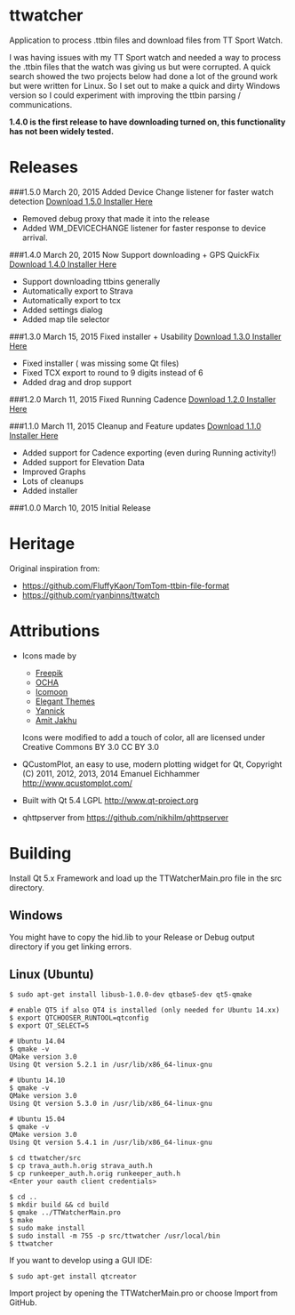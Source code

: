 # ttwatcher

Application to process .ttbin files and download files from TT Sport Watch. 

I was having issues with my TT Sport watch and needed a way to process the .ttbin 
files that the watch was giving us but were corrupted. A quick search showed the 
two projects below had done a lot of the ground work but were written 
for Linux. So I set out to make a quick and dirty Windows version so I could 
experiment with improving the ttbin parsing / communications.

**1.4.0 is the first release to have downloading turned on, this functionality has not been widely tested.**

# Releases

###1.5.0 March 20, 2015 Added Device Change listener for faster watch detection
[Download 1.5.0 Installer Here](https://github.com/altera2015/ttwatcher/releases/download/v1.5.0/TTWatcherSetup_x86_1.5.0.0.exe)
* Removed debug proxy that made it into the release
* Added WM_DEVICECHANGE listener for faster response to device arrival. 


###1.4.0 March 20, 2015 Now Support downloading + GPS QuickFix
[Download 1.4.0 Installer Here](https://github.com/altera2015/ttwatcher/releases/download/v1.4.0/TTWatcherSetup_x86_1.4.0.0.exe)
* Support downloading ttbins generally
* Automatically export to Strava
* Automatically export to tcx
* Added settings dialog
* Added map tile selector

###1.3.0 March 15, 2015 Fixed installer + Usability
[Download 1.3.0 Installer Here](https://github.com/altera2015/ttwatcher/releases/download/v1.3.0/TTWatcherSetup_x86_1.3.0.0.exe)
* Fixed installer ( was missing some Qt files)
* Fixed TCX export to round to 9 digits instead of 6
* Added drag and drop support

###1.2.0 March 11, 2015 Fixed Running Cadence
[Download 1.2.0 Installer Here](https://github.com/altera2015/ttwatcher/releases/download/v1.2.0/TTWatcherSetup_x86_1.2.0.0.exe)

###1.1.0 March 11, 2015 Cleanup and Feature updates
[Download 1.1.0 Installer Here](https://github.com/altera2015/ttwatcher/releases/download/v1.1.0/TTWatcherSetup_x86_1.1.0.0.exe)

* Added support for Cadence exporting (even during Running activity!)
* Added support for Elevation Data
* Improved Graphs
* Lots of cleanups
* Added installer

###1.0.0 March 10, 2015 Initial Release

# Heritage

Original inspiration from:

* https://github.com/FluffyKaon/TomTom-ttbin-file-format
* https://github.com/ryanbinns/ttwatch

# Attributions

* Icons made by 
	* [Freepik](http://www.flaticon.com/authors/freepik)
	* [OCHA](http://www.flaticon.com/authors/ocha)
	* [Icomoon](http://www.flaticon.com/authors/icomoon)
	* [Elegant Themes](http://www.flaticon.com/authors/elegant-themes)
	* [Yannick](http://www.flaticon.com/authors/yannick)
	* [Amit Jakhu](http://www.flaticon.com/authors/amit-jakhu)
	
  Icons were modified to add a touch of color, all are licensed under Creative Commons BY 3.0 CC BY 3.0
  
  
* QCustomPlot, an easy to use, modern plotting widget for Qt, Copyright (C) 2011, 2012, 2013, 2014 Emanuel Eichhammer http://www.qcustomplot.com/
* Built with Qt 5.4 LGPL http://www.qt-project.org
* qhttpserver from https://github.com/nikhilm/qhttpserver

# Building

Install Qt 5.x Framework and load up the TTWatcherMain.pro file in the src directory.

## Windows
You might have to copy the hid.lib to your Release or Debug output directory if you get linking errors.

## Linux (Ubuntu)

```
$ sudo apt-get install libusb-1.0.0-dev qtbase5-dev qt5-qmake

# enable QT5 if also QT4 is installed (only needed for Ubuntu 14.xx)
$ export QTCHOOSER_RUNTOOL=qtconfig
$ export QT_SELECT=5

# Ubuntu 14.04
$ qmake -v
QMake version 3.0
Using Qt version 5.2.1 in /usr/lib/x86_64-linux-gnu

# Ubuntu 14.10
$ qmake -v
QMake version 3.0
Using Qt version 5.3.0 in /usr/lib/x86_64-linux-gnu

# Ubuntu 15.04
$ qmake -v
QMake version 3.0
Using Qt version 5.4.1 in /usr/lib/x86_64-linux-gnu

$ cd ttwatcher/src
$ cp trava_auth.h.orig strava_auth.h
$ cp runkeeper_auth.h.orig runkeeper_auth.h
<Enter your oauth client credentials>

$ cd ..
$ mkdir build && cd build
$ qmake ../TTWatcherMain.pro 
$ make
$ sudo make install
$ sudo install -m 755 -p src/ttwatcher /usr/local/bin
$ ttwatcher
```

If you want to develop using a GUI IDE:
```
$ sudo apt-get install qtcreator
```
Import project by opening the TTWatcherMain.pro or choose Import from GitHub.
